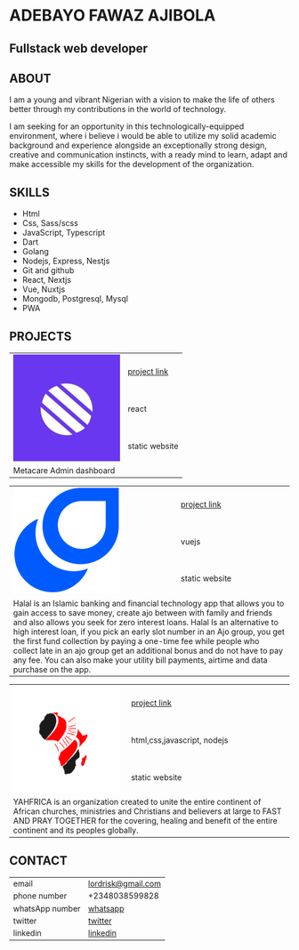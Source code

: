 # ADEBAYO FAWAZ AJIBOLA

## Fullstack web developer

## ABOUT

I am a young and vibrant Nigerian with a
vision to make the life of others better through
my contributions in the world of technology.

I am seeking for an opportunity in this
technologically-equipped
environment, where i believe i would be able to
utilize my solid academic background and
experience alongside an exceptionally strong
design, creative and communication instincts,
with a ready mind to learn, adapt and make
accessible my skills for the development of the
organization.

## SKILLS

- Html
- Css, Sass/scss
- JavaScript, Typescript
- Dart
- Golang
- Nodejs, Express, Nestjs
- Git and github
- React, Nextjs
- Vue, Nuxtjs
- Mongodb, Postgresql, Mysql
- PWA

## PROJECTS

<table>
  <tr>
    <td rowspan="3">
      <img src="./projects/metacare.png" alt="metacare" />
    </td>
    <td><a href="https://metacare-olive.vercel.app/">project link</a></td>
  </tr>
  <tr>
    <td>react</td>
  </tr>
 <tr>
    <td>static website</td>
  </tr>
  <tr>
    <td colspan="2">
   Metacare Admin dashboard
    </td>
  </tr>
</table>

<table>
  <tr>
    <td rowspan="3">
      <img src="./projects/halal.png" alt="halal" />
    </td>
    <td><a href="https://halal.vercel.app/">project link</a></td>
  </tr>
   <tr>
    <td>vuejs</td>
  </tr>
  <tr>
    <td>static website</td>
  </tr>
  <tr>
    <td colspan="2">
    Halal is an Islamic banking and financial technology app that allows you to gain access to save money, create ajo between with family and friends and also allows you seek for zero interest loans. Halal Is an alternative to high interest loan, if you pick an early slot number in an Ajo group, you get the first fund collection by paying a one-time fee while people who collect late in an ajo group get an additional bonus and do not have to pay any fee. You can also make your utility bill payments, airtime and data purchase on the app.
    </td>
  </tr>
</table>

<table>
  <tr>
    <td rowspan="3">
      <img src="./projects/yahfrica.png" alt="yahfrica" />
    </td>
    <td><a href="https://yahfrica.com/" target="_blank">project link</a></td>
  </tr>
  <tr>
    <td>html,css,javascript, nodejs</td>
  </tr>
  <tr>
    <td>static website</td>
  </tr>
  <tr>
    <td colspan="2">
    YAHFRICA is an organization created to unite the entire continent of African churches, ministries and Christians and believers at large to FAST AND PRAY TOGETHER for the covering, healing and benefit of the entire continent and its peoples globally.
    </td>
  </tr>
</table>

## CONTACT

|                 |                                                                  |
| --------------- | ---------------------------------------------------------------- |
| email           | lordrisk@gmail.com                                               |
| phone number    | +2348038599828                                                   |
| whatsApp number | [whatsapp](https://wa.me/2348038599828)                          |
| twitter         | [twitter](https://twitter.com/Pherwerzz)                         |
| linkedin        | [linkedin](https://www.linkedin.com/in/fawaz-adebayo-5b83471b1/) |
